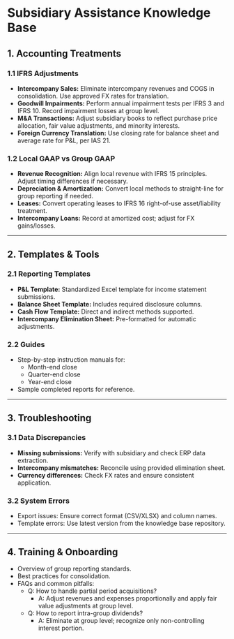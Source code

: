 # Subsidiary Assistance Knowledge Base

## 1. Accounting Treatments

### 1.1 IFRS Adjustments
- **Intercompany Sales:** Eliminate intercompany revenues and COGS in consolidation. Use approved FX rates for translation.
- **Goodwill Impairments:** Perform annual impairment tests per IFRS 3 and IFRS 10. Record impairment losses at group level.
- **M&A Transactions:** Adjust subsidiary books to reflect purchase price allocation, fair value adjustments, and minority interests.
- **Foreign Currency Translation:** Use closing rate for balance sheet and average rate for P&L, per IAS 21.

### 1.2 Local GAAP vs Group GAAP
- **Revenue Recognition:** Align local revenue with IFRS 15 principles. Adjust timing differences if necessary.
- **Depreciation & Amortization:** Convert local methods to straight-line for group reporting if needed.
- **Leases:** Convert operating leases to IFRS 16 right-of-use asset/liability treatment.
- **Intercompany Loans:** Record at amortized cost; adjust for FX gains/losses.

---

## 2. Templates & Tools

### 2.1 Reporting Templates
- **P&L Template:** Standardized Excel template for income statement submissions.
- **Balance Sheet Template:** Includes required disclosure columns.
- **Cash Flow Template:** Direct and indirect methods supported.
- **Intercompany Elimination Sheet:** Pre-formatted for automatic adjustments.

### 2.2 Guides
- Step-by-step instruction manuals for:
  - Month-end close
  - Quarter-end close
  - Year-end close
- Sample completed reports for reference.

---

## 3. Troubleshooting

### 3.1 Data Discrepancies
- **Missing submissions:** Verify with subsidiary and check ERP data extraction.
- **Intercompany mismatches:** Reconcile using provided elimination sheet.
- **Currency differences:** Check FX rates and ensure consistent application.

### 3.2 System Errors
- Export issues: Ensure correct format (CSV/XLSX) and column names.
- Template errors: Use latest version from the knowledge base repository.

---

## 4. Training & Onboarding

- Overview of group reporting standards.
- Best practices for consolidation.
- FAQs and common pitfalls:
  - Q: How to handle partial period acquisitions?
    - A: Adjust revenues and expenses proportionally and apply fair value adjustments at group level.
  - Q: How to report intra-group dividends?
    - A: Eliminate at group level; recognize only non-controlling interest portion.
